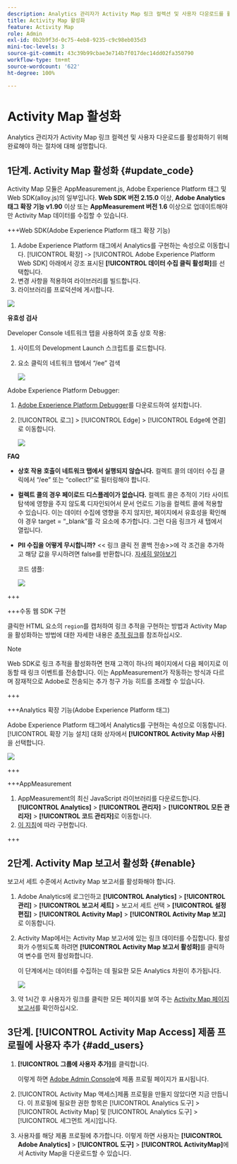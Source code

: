 ```yaml
---
description: Analytics 관리자가 Activity Map 링크 컬렉션 및 사용자 다운로드를 활성화하기 위해 완료해야 하는 절차에 대해 설명합니다.
title: Activity Map 활성화
feature: Activity Map
role: Admin
exl-id: 0b2b9f3d-0c75-4eb8-9235-c9c98eb035d3
mini-toc-levels: 3
source-git-commit: 43c39b99cbae3e714b7f017dec14dd02fa350790
workflow-type: tm+mt
source-wordcount: '622'
ht-degree: 100%

---
```



# Activity Map 활성화

Analytics 관리자가 Activity Map 링크 컬렉션 및 사용자 다운로드를 활성화하기 위해 완료해야 하는 절차에 대해 설명합니다.

## 1단계. Activity Map 활성화 {#update_code}

Activity Map 모듈은 AppMeasurement.js, Adobe Experience Platform 태그 및 Web SDK(alloy.js)의 일부입니다. **Web SDK 버전 2.15.0** 이상, **Adobe Analytics 태그 확장 기능 v1.90** 이상 또는 **AppMeasurement 버전 1.6** 이상으로 업데이트해야만 Activity Map 데이터를 수집할 수 있습니다.

+++Web SDK(Adobe Experience Platform 태그 확장 기능)

1. Adobe Experience Platform 태그에서 Analytics를 구현하는 속성으로 이동합니다. [!UICONTROL 확장] -> [!UICONTROL Adobe Experience Platform Web SDK] 아래에서 강조 표시된 **[!UICONTROL 데이터 수집 클릭 활성화]**&#x200B;를 선택합니다.
1. 변경 사항을 적용하여 라이브러리를 빌드합니다.
1. 라이브러리를 프로덕션에 게시합니다.

![](assets/web_sdk.png)

**유효성 검사**

Developer Console 네트워크 탭을 사용하여 호출 상호 작용:

1. 사이트의 Development Launch 스크립트를 로드합니다.
1. 요소 클릭의 네트워크 탭에서 “/ee” 검색

   ![](assets/validation1.png)

Adobe Experience Platform Debugger:

1. [Adobe Experience Platform Debugger](https://chromewebstore.google.com/detail/adobe-experience-platform/bfnnokhpnncpkdmbokanobigaccjkpob)를 다운로드하여 설치합니다.
1. [!UICONTROL 로그] > [!UICONTROL Edge] > [!UICONTROL Edge에 연결]로 이동합니다.

   ![](assets/validation2.jpg)

**FAQ**

* **상호 작용 호출이 네트워크 탭에서 실행되지 않습니다.**
컬렉트 콜의 데이터 수집 클릭에서 “/ee” 또는 “collect?”로 필터링해야 합니다.

* **컬렉트 콜의 경우 페이로드 디스플레이가 없습니다.**
컬렉트 콜은 추적이 기타 사이트 탐색에 영향을 주지 않도록 디자인되어서 문서 언로드 기능을 컬렉트 콜에 적용할 수 있습니다. 이는 데이터 수집에 영향을 주지 않지만, 페이지에서 유효성을 확인해야 경우 target = “_blank”를 각 요소에 추가합니다. 그런 다음 링크가 새 탭에서 열립니다.

* **PII 수집을 어떻게 무시합니까?**
&lt;&lt; 링크 클릭 전 콜백 전송>>에 각 조건을 추가하고 해당 값을 무시하려면 false를 반환합니다. [자세히 알아보기](https://experienceleague.adobe.com/docs/experience-platform/edge/fundamentals/configuring-the-sdk.html?lang=ko-KR)

  코드 샘플:

  ![](assets/sample-code.png)

+++

+++수동 웹 SDK 구현

클릭한 HTML 요소의 `region`를 캡처하여 링크 추적을 구현하는 방법과 Activity Map을 활성화하는 방법에 대한 자세한 내용은 [추적 링크](https://experienceleague.adobe.com/docs/experience-platform/edge/data-collection/track-links.html)를 참조하십시오.

>[!NOTE]
>
>Web SDK로 링크 추적을 활성화하면 현재 고객이 하나의 페이지에서 다음 페이지로 이동할 때 링크 이벤트를 전송합니다. 이는 AppMeasurement가 작동하는 방식과 다르며 잠재적으로 Adobe로 전송되는 추가 청구 가능 히트를 초래할 수 있습니다.

+++

+++Analytics 확장 기능(Adobe Experience Platform 태그)

Adobe Experience Platform 태그에서 Analytics를 구현하는 속성으로 이동합니다. [!UICONTROL 확장 기능 설치] 대화 상자에서 **[!UICONTROL Activity Map 사용]**&#x200B;을 선택합니다.

![](assets/aa_extension.png)

+++

+++AppMeasurement

1. AppMeasurement의 최신 JavaScript 라이브러리를 다운로드합니다.
**[!UICONTROL Analytics]** > **[!UICONTROL 관리자]** > **[!UICONTROL 모든 관리자]** > **[!UICONTROL 코드 관리자]**&#x200B;로 이동합니다.
1. [이 지침](https://experienceleague.adobe.com/docs/analytics/implementation/js/overview.html)에 따라 구현합니다.

+++

## 2단계. Activity Map 보고서 활성화 {#enable}

보고서 세트 수준에서 Activity Map 보고서를 활성화해야 합니다.

1. Adobe Analytics에 로그인하고 **[!UICONTROL Analytics]** > **[!UICONTROL 관리]** > **[!UICONTROL 보고서 세트]** > 보고서 세트 선택 > **[!UICONTROL 설정 편집]** > **[!UICONTROL Activity Map]** > **[!UICONTROL Activity Map 보고]**&#x200B;로 이동합니다.

1. Activity Map에서는 Activity Map 보고서에 있는 링크 데이터를 수집합니다. 활성화가 수행되도록 하려면 **[!UICONTROL Activity Map 보고서 활성화]**&#x200B;를 클릭하여 변수를 먼저 활성화합니다.

   이 단계에서는 데이터를 수집하는 데 필요한 모든 Analytics 차원이 추가됩니다.

   ![](assets/enable.png)

1. 약 1시간 후 사용자가 링크를 클릭한 모든 페이지를 보여 주는 [Activity Map 페이지 보고서](/help/analyze/activity-map/activitymap-reporting-analytics.md)를 확인하십시오.

## 3단계. [!UICONTROL Activity Map Access] 제품 프로필에 사용자 추가 {#add_users}

1. **[!UICONTROL 그룹에 사용자 추가]**&#x200B;를 클릭합니다.

   이렇게 하면 [Adobe Admin Console](https://adminconsole.adobe.com/E2F05B3B52F54D2E0A490D44@AdobeOrg/overview)에 제품 프로필 페이지가 표시됩니다.

1. [!UICONTROL Activity Map 액세스]제품 프로필을 만들지 않았다면 지금 만듭니다. 이 프로필에 필요한 권한 항목은 [!UICONTROL Analytics 도구] > [!UICONTROL Activity Map] 및 [!UICONTROL Analytics 도구] > [!UICONTROL  세그먼트 게시]입니다.

1. 사용자를 해당 제품 프로필에 추가합니다. 이렇게 하면 사용자는 **[!UICONTROL Adobe Analytics]** > **[!UICONTROL 도구]** > **[!UICONTROL ActivityMap]**&#x200B;에서 Activity Map을 다운로드할 수 있습니다.

